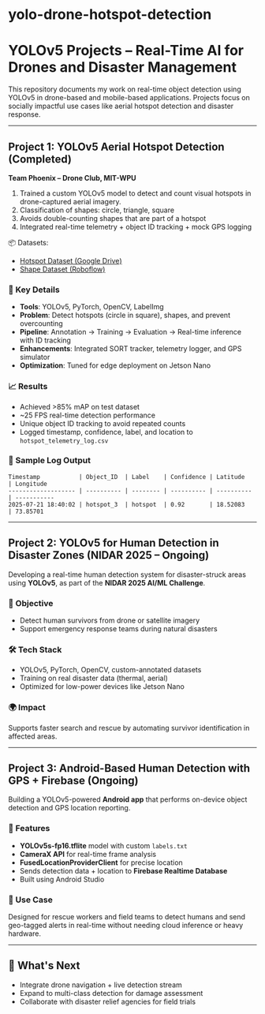 # yolo-drone-hotspot-detection
#  YOLOv5 Projects – Real-Time AI for Drones and Disaster Management

This repository documents my work on real-time object detection using YOLOv5 in drone-based and mobile-based applications. Projects focus on socially impactful use cases like aerial hotspot detection and disaster response.

---

##  Project 1: YOLOv5 Aerial Hotspot Detection (Completed)

**Team Phoenix – Drone Club, MIT-WPU**

1) Trained a custom YOLOv5 model to detect and count visual hotspots in drone-captured aerial imagery.  
2) Classification of shapes: circle, triangle, square  
3) Avoids double-counting shapes that are part of a hotspot  
4) Integrated real-time telemetry + object ID tracking + mock GPS logging

📦 Datasets:  
- [Hotspot Dataset (Google Drive)](https://drive.google.com/drive/folders/1CqV3xo4GNSLW-X3P4zRiQwx5ixkLLGUO?usp=drive_link)  
- [Shape Dataset (Roboflow)](https://universe.roboflow.com/purasuas/classifying-shapes)

### 🔧 Key Details
- **Tools**: YOLOv5, PyTorch, OpenCV, LabelImg  
- **Problem**: Detect hotspots (circle in square), shapes, and prevent overcounting  
- **Pipeline**: Annotation → Training → Evaluation → Real-time inference with ID tracking  
- **Enhancements**: Integrated SORT tracker, telemetry logger, and GPS simulator  
- **Optimization**: Tuned for edge deployment on Jetson Nano

### 📈 Results
- Achieved >85% mAP on test dataset  
- ~25 FPS real-time detection performance  
- Unique object ID tracking to avoid repeated counts  
- Logged timestamp, confidence, label, and location to `hotspot_telemetry_log.csv`

### 📄 Sample Log Output
```
Timestamp           | Object_ID  | Label    | Confidence | Latitude   | Longitude
------------------- | ---------- | -------- | ---------- | ---------- | -----------
2025-07-21 18:40:02 | hotspot_3  | hotspot  | 0.92       | 18.52083   | 73.85701
```

---

##  Project 2: YOLOv5 for Human Detection in Disaster Zones (NIDAR 2025 – Ongoing)

Developing a real-time human detection system for disaster-struck areas using **YOLOv5**, as part of the **NIDAR 2025 AI/ML Challenge**.

### 🎯 Objective
- Detect human survivors from drone or satellite imagery  
- Support emergency response teams during natural disasters

### 🛠️ Tech Stack
- YOLOv5, PyTorch, OpenCV, custom-annotated datasets  
- Training on real disaster data (thermal, aerial)  
- Optimized for low-power devices like Jetson Nano

### 🌍 Impact
Supports faster search and rescue by automating survivor identification in affected areas.

---

##  Project 3: Android-Based Human Detection with GPS + Firebase (Ongoing)

Building a YOLOv5-powered **Android app** that performs on-device object detection and GPS location reporting.

### 🔧 Features
- **YOLOv5s-fp16.tflite** model with custom `labels.txt`  
- **CameraX API** for real-time frame analysis  
- **FusedLocationProviderClient** for precise location  
- Sends detection data + location to **Firebase Realtime Database**  
- Built using Android Studio

### 🔗 Use Case
Designed for rescue workers and field teams to detect humans and send geo-tagged alerts in real-time without needing cloud inference or heavy hardware.

---

## 🔮 What's Next
- Integrate drone navigation + live detection stream  
- Expand to multi-class detection for damage assessment  
- Collaborate with disaster relief agencies for field trials
